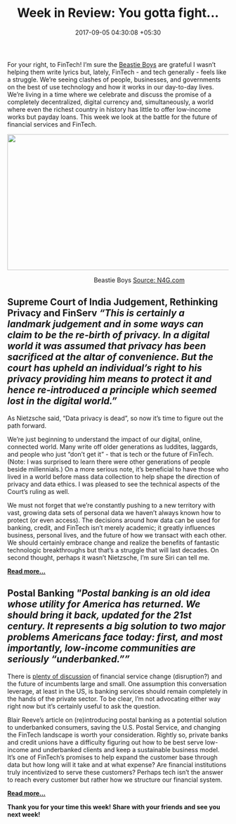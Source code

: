 ﻿---
title: 'Week in Review: You gotta fight...'
date: 2017-09-05 04:30:08 +05:30
categories:
- Fintech
- Insights
tags:
- Asia
- Europe
- FinTech Week in Review
- insights
- US
layout: post
type: post
status: publish
category:
- Fintech
- Insights
Markets:
- Asia
- Europe
- FinTech Week in Review
- insights
- US
Person: Patrick Rivenbark
---

<p>For your right, to FinTech! I’m sure the <a href="https://www.youtube.com/watch?v=eBShN8qT4lk">Beastie Boys</a> are grateful I wasn’t helping them write lyrics but, lately, FinTech - and tech generally - feels like a struggle. We’re seeing clashes of people, businesses, and governments on the best of use technology and how it works in our day-to-day lives. We’re living in a time where we celebrate and discuss the promise of a completely decentralized, digital currency and, simultaneously, a world where even the richest country in history has little to offer low-income works but payday loans. This week we look at the battle for the future of financial services and FinTech. </p>
<p><img class="aligncenter size-full wp-image-27723" src="https://s3-us-west-2.amazonaws.com/go-medici/uploads/2017/09/fintech-week-review.png" alt="" width="540" height="309" /></p>
<p style="text-align: left;">                                                  Beastie Boys <a href="http://s2.n4g.com/news/2021860_0.jpg">Source: N4G.com</a></p>
<h2>Supreme Court of India Judgement, Rethinking Privacy and FinServ
<i>“This is certainly a landmark judgement and in some ways can claim to be the re-birth of privacy. In a digital world it was assumed that privacy has been sacrificed at the altar of convenience. But the court has upheld an individual’s right to his privacy providing him means to protect it and hence re-introduced a principle which seemed lost in the digital world.” </i></h2>
<p>As Nietzsche said, “Data privacy is dead”, so now it’s time to figure out the path forward.</p>
<p>We’re just beginning to understand the impact of our digital, online, connected world. Many write off older generations as luddites, laggards, and people who just “don’t get it” - that is tech or the future of FinTech. (Note: I was surprised to learn there were other generations of people beside millennials.) On a more serious note, it’s beneficial to have those who lived in a world before mass data collection to help shape the direction of privacy and data ethics. I was pleased to see the technical aspects of the Court’s ruling as well. </p>
<p>We must not forget that we’re constantly pushing to a new territory with vast, growing data sets of personal data we haven’t always known how to protect (or even access). The decisions around how data can be used for banking, credit, and FinTech isn’t merely academic; it greatly influences business, personal lives, and the future of how we transact with each other. We should certainly embrace change and realize the benefits of fantastic technologic breakthroughs but that’s a struggle that will last decades. On second thought, perhaps it wasn’t Nietzsche, I’m sure Siri can tell me. </p>
<p><a href="https://letstalkpayments.com/supreme-court-of-india-judgement-rethinking-privacy-and-finserv/"><b>Read more…</b></a></p>
<h2>Postal Banking
<i>"Postal banking is an old idea whose utility for America has returned. We should bring it back, updated for the 21st century. It represents a big solution to two major problems Americans face today: first, and most importantly, low-income communities are seriously “underbanked.”” </i></h2>
<p>There is <a href="https://twitter.com/amittwitr/status/903879232824020992">plenty of discussion</a> of financial service change (disruption?) and the future of incumbents large and small. One assumption this conversation leverage, at least in the US, is banking services should remain completely in the hands of the private sector. To be clear, I’m not advocating either way right now but it’s certainly useful to ask the question. </p>
<p>Blair Reeve’s article on (re)introducing postal banking as a potential solution to underbanked consumers, saving the U.S. Postal Service, and changing the FinTech landscape is worth your consideration. Rightly so, private banks and credit unions have a difficulty figuring out how to be best serve low-income and underbanked clients and keep a sustainable business model. It’s one of FinTech’s promises to help expand the customer base through data but how long will it take and at what expense? Are financial institutions truly incentivized to serve these customers? Perhaps tech isn’t the answer to reach every customer but rather how we structure our financial system. </p>
<p><a href="http://blairreeves.me/2017/08/31/postal-banking/"><b>Read more…</b></a></p>
<p><b>Thank you for your time this week!</b> <b>Share with your friends and see you next week!</b></p>
